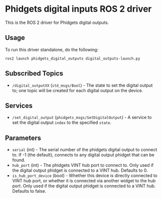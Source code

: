 Phidgets digital inputs ROS 2 driver
====================================

This is the ROS 2 driver for Phidgets digital outputs.

Usage
-----

To run this driver standalone, do the following:

    ros2 launch phidgets_digital_outputs digital_outputs-launch.py

Subscribed Topics
-----------------

* `/digital_outputXX` (`std_msgs/Bool`) - The state to set the digital output to; one topic will be created for each digital output on the device.

Services
--------

* `/set_digital_output` (`phidgets_msgs/SetDigitalOutput`) - A service to set the digital output `index` to the specified `state`.

Parameters
----------

* `serial` (int) - The serial number of the phidgets digital output to connect to.  If -1 (the default), connects to any digital output phidget that can be found.
* `hub_port` (int) - The phidgets VINT hub port to connect to.  Only used if the digital output phidget is connected to a VINT hub.  Defaults to 0.
* `is_hub_port_device` (bool) - Whether this device is directly connected to VINT hub port, or whether it is connected via another widget to the hub port.  Only used if the digital output phidget is connected to a VINT hub.  Defaults to false.

